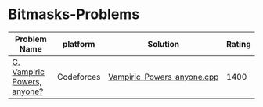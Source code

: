 # Bitmasks-Problems
| Problem Name | platform  | Solution | Rating |
|-------------|-----------|--------| --------|
| [C. Vampiric Powers, anyone?](https://codeforces.com/contest/1847/problem/C) |Codeforces | [Vampiric_Powers_anyone.cpp](Vampiric_Powers_anyone.cpp) | 1400|
